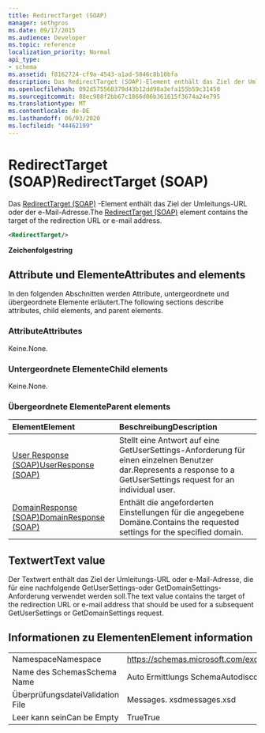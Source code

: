 ```yaml
---
title: RedirectTarget (SOAP)
manager: sethgros
ms.date: 09/17/2015
ms.audience: Developer
ms.topic: reference
localization_priority: Normal
api_type:
- schema
ms.assetid: f8162724-cf9a-4543-a1ad-5846c8b10bfa
description: Das RedirectTarget (SOAP)-Element enthält das Ziel der Umleitungs-URL oder der e-Mail-Adresse.
ms.openlocfilehash: 092d575560379d43b12dd98a3efa155b59c31450
ms.sourcegitcommit: 88ec988f2bb67c1866d06b361615f3674a24e795
ms.translationtype: MT
ms.contentlocale: de-DE
ms.lasthandoff: 06/03/2020
ms.locfileid: "44462199"
---
```

# <a name="redirecttarget-soap"></a><span data-ttu-id="535ca-103">RedirectTarget (SOAP)</span><span class="sxs-lookup"><span data-stu-id="535ca-103">RedirectTarget (SOAP)</span></span>

<span data-ttu-id="535ca-104">Das [RedirectTarget (SOAP)](redirecttarget-soap.md) -Element enthält das Ziel der Umleitungs-URL oder der e-Mail-Adresse.</span><span class="sxs-lookup"><span data-stu-id="535ca-104">The [RedirectTarget (SOAP)](redirecttarget-soap.md) element contains the target of the redirection URL or e-mail address.</span></span> 
  
```XML
<RedirectTarget/>
```

 <span data-ttu-id="535ca-105">**Zeichenfolge**</span><span class="sxs-lookup"><span data-stu-id="535ca-105">**string**</span></span>
## <a name="attributes-and-elements"></a><span data-ttu-id="535ca-106">Attribute und Elemente</span><span class="sxs-lookup"><span data-stu-id="535ca-106">Attributes and elements</span></span>

<span data-ttu-id="535ca-107">In den folgenden Abschnitten werden Attribute, untergeordnete und übergeordnete Elemente erläutert.</span><span class="sxs-lookup"><span data-stu-id="535ca-107">The following sections describe attributes, child elements, and parent elements.</span></span>
  
### <a name="attributes"></a><span data-ttu-id="535ca-108">Attribute</span><span class="sxs-lookup"><span data-stu-id="535ca-108">Attributes</span></span>

<span data-ttu-id="535ca-109">Keine.</span><span class="sxs-lookup"><span data-stu-id="535ca-109">None.</span></span>
  
### <a name="child-elements"></a><span data-ttu-id="535ca-110">Untergeordnete Elemente</span><span class="sxs-lookup"><span data-stu-id="535ca-110">Child elements</span></span>

<span data-ttu-id="535ca-111">Keine.</span><span class="sxs-lookup"><span data-stu-id="535ca-111">None.</span></span>
  
### <a name="parent-elements"></a><span data-ttu-id="535ca-112">Übergeordnete Elemente</span><span class="sxs-lookup"><span data-stu-id="535ca-112">Parent elements</span></span>

|<span data-ttu-id="535ca-113">**Element**</span><span class="sxs-lookup"><span data-stu-id="535ca-113">**Element**</span></span>|<span data-ttu-id="535ca-114">**Beschreibung**</span><span class="sxs-lookup"><span data-stu-id="535ca-114">**Description**</span></span>|
|:-----|:-----|
|[<span data-ttu-id="535ca-115">User Response (SOAP)</span><span class="sxs-lookup"><span data-stu-id="535ca-115">UserResponse (SOAP)</span></span>](userresponse-soap.md) <br/> |<span data-ttu-id="535ca-116">Stellt eine Antwort auf eine GetUserSettings-Anforderung für einen einzelnen Benutzer dar.</span><span class="sxs-lookup"><span data-stu-id="535ca-116">Represents a response to a GetUserSettings request for an individual user.</span></span>  <br/> |
|[<span data-ttu-id="535ca-117">DomainResponse (SOAP)</span><span class="sxs-lookup"><span data-stu-id="535ca-117">DomainResponse (SOAP)</span></span>](domainresponse-soap.md) <br/> |<span data-ttu-id="535ca-118">Enthält die angeforderten Einstellungen für die angegebene Domäne.</span><span class="sxs-lookup"><span data-stu-id="535ca-118">Contains the requested settings for the specified domain.</span></span>  <br/> |
   
## <a name="text-value"></a><span data-ttu-id="535ca-119">Textwert</span><span class="sxs-lookup"><span data-stu-id="535ca-119">Text value</span></span>

<span data-ttu-id="535ca-120">Der Textwert enthält das Ziel der Umleitungs-URL oder e-Mail-Adresse, die für eine nachfolgende GetUserSettings-oder GetDomainSettings-Anforderung verwendet werden soll.</span><span class="sxs-lookup"><span data-stu-id="535ca-120">The text value contains the target of the redirection URL or e-mail address that should be used for a subsequent GetUserSettings or GetDomainSettings request.</span></span>
  
## <a name="element-information"></a><span data-ttu-id="535ca-121">Informationen zu Elementen</span><span class="sxs-lookup"><span data-stu-id="535ca-121">Element information</span></span>

|||
|:-----|:-----|
|<span data-ttu-id="535ca-122">Namespace</span><span class="sxs-lookup"><span data-stu-id="535ca-122">Namespace</span></span>  <br/> |https://schemas.microsoft.com/exchange/2010/Autodiscover  <br/> |
|<span data-ttu-id="535ca-123">Name des Schemas</span><span class="sxs-lookup"><span data-stu-id="535ca-123">Schema Name</span></span>  <br/> |<span data-ttu-id="535ca-124">Auto Ermittlungs Schema</span><span class="sxs-lookup"><span data-stu-id="535ca-124">Autodiscover schema</span></span>  <br/> |
|<span data-ttu-id="535ca-125">Überprüfungsdatei</span><span class="sxs-lookup"><span data-stu-id="535ca-125">Validation File</span></span>  <br/> |<span data-ttu-id="535ca-126">Messages. xsd</span><span class="sxs-lookup"><span data-stu-id="535ca-126">messages.xsd</span></span>  <br/> |
|<span data-ttu-id="535ca-127">Leer kann sein</span><span class="sxs-lookup"><span data-stu-id="535ca-127">Can be Empty</span></span>  <br/> |<span data-ttu-id="535ca-128">True</span><span class="sxs-lookup"><span data-stu-id="535ca-128">True</span></span>  <br/> |
   

